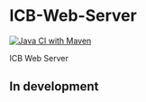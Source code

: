 # ICB-Web-Server

[![Java CI with Maven](https://github.com/IInforever/ICB-Web-Server/actions/workflows/maven.yml/badge.svg?branch=main)](https://github.com/IInforever/ICB-Web-Server/actions/workflows/maven.yml)

ICB Web Server
## In development
